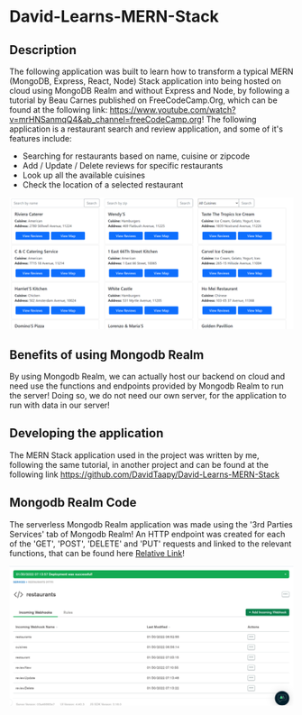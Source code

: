 # David-Learns-MERN-Stack

## Description
The following application was built to learn how to transform a typical MERN (MongoDB, Express, React, Node) Stack application into being hosted on cloud using MongoDB Realm and without Express and Node, by following a tutorial by Beau Carnes published on FreeCodeCamp.Org, which can be found at the following link: https://www.youtube.com/watch?v=mrHNSanmqQ4&ab_channel=freeCodeCamp.org! The following application is a restaurant search and review application, and some of it's features include:
- Searching for restaurants based on name, cuisine or zipcode
- Add / Update / Delete reviews for specific restaurants
- Look up all the available cuisines
- Check the location of a selected restaurant

![Picture of website](/snapshots/Sample.png)

## Benefits of using Mongodb Realm

By using Mongodb Realm, we can actually host our backend on cloud and need use the functions and endpoints provided by Mongodb Realm to run the server! Doing so, we do not need our own server, for the application to run with data in our server!

## Developing the application
The MERN Stack application used in the project was written by me, following the same tutorial, in another project and can be found at the following link https://github.com/DavidTaapy/David-Learns-MERN-Stack

## Mongodb Realm Code

The serverless Mongodb Realm application was made using the '3rd Parties Services' tab of Mongodb Realm! An HTTP endpoint was created for each of the 'GET', 'POST', 'DELETE' and 'PUT' requests and linked to the relevant functions, that can be found here [Relative Link]("/realm")!

![Picture of Mongodb Realm](/snapshots/Realm.png)